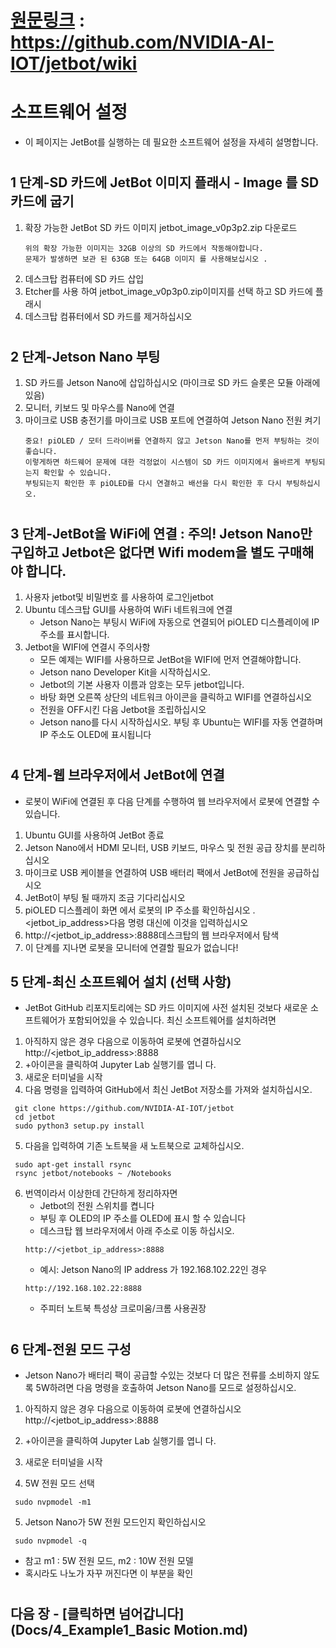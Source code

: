  # [원문링크](https://github.com/NVIDIA-AI-IOT/jetbot/wiki) : https://github.com/NVIDIA-AI-IOT/jetbot/wiki

 # 소프트웨어 설정
  - 이 페이지는 JetBot를 실행하는 데 필요한 소프트웨어 설정을 자세히 설명합니다.
  # 
  ## 1 단계-SD 카드에 JetBot 이미지 플래시 - Image 를 SD카드에 굽기
   1. 확장 가능한 JetBot SD 카드 이미지 jetbot_image_v0p3p2.zip 다운로드
        ```
        위의 확장 가능한 이미지는 32GB 이상의 SD 카드에서 작동해야합니다. 
        문제가 발생하면 보관 된 63GB 또는 64GB 이미지 를 사용해보십시오 .
        ```
   2. 데스크탑 컴퓨터에 SD 카드 삽입
   3. Etcher를 사용 하여 jetbot_image_v0p3p0.zip이미지를 선택 하고 SD 카드에 플래시
   4. 데스크탑 컴퓨터에서 SD 카드를 제거하십시오
  # 
  ## 2 단계-Jetson Nano 부팅
   1. SD 카드를 Jetson Nano에 삽입하십시오 (마이크로 SD 카드 슬롯은 모듈 아래에 있음)
   2. 모니터, 키보드 및 마우스를 Nano에 연결
   3. 마이크로 USB 충전기를 마이크로 USB 포트에 연결하여 Jetson Nano 전원 켜기
        ```
        중요! piOLED / 모터 드라이버를 연결하지 않고 Jetson Nano를 먼저 부팅하는 것이 좋습니다. 
        이렇게하면 하드웨어 문제에 대한 걱정없이 시스템이 SD 카드 이미지에서 올바르게 부팅되는지 확인할 수 있습니다. 
        부팅되는지 확인한 후 piOLED를 다시 연결하고 배선을 다시 확인한 후 다시 부팅하십시오.
        ```
  #      
  ## 3 단계-JetBot을 WiFi에 연결 : 주의! Jetson Nano만 구입하고 Jetbot은 없다면 Wifi modem을 별도 구매해야 합니다.
   1. 사용자 jetbot및 비밀번호 를 사용하여 로그인jetbot
   2. Ubuntu 데스크탑 GUI를 사용하여 WiFi 네트워크에 연결
      - Jetson Nano는 부팅시 WiFi에 자동으로 연결되어 piOLED 디스플레이에 IP 주소를 표시합니다.
   3. Jetbot을 WIFI에 연결시 주의사항
      - 모든 예제는 WIFI를 사용하므로 JetBot을 WIFI에 먼저 연결해야합니다.
      - Jetson nano Developer Kit을 시작하십시오. 
      - Jetbot의 기본 사용자 이름과 암호는 모두 jetbot입니다.
      - 바탕 화면 오른쪽 상단의 네트워크 아이콘을 클릭하고 WIFI를 연결하십시오
      - 전원을 OFF시킨 다음 Jetbot을 조립하십시오
      - Jetson nano를 다시 시작하십시오. 부팅 후 Ubuntu는 WIFI를 자동 연결하며 IP 주소도 OLED에 표시됩니다
      
  # 
  ## 4 단계-웹 브라우저에서 JetBot에 연결
  - 로봇이 WiFi에 연결된 후 다음 단계를 수행하여 웹 브라우저에서 로봇에 연결할 수 있습니다.
   1. Ubuntu GUI를 사용하여 JetBot 종료
   2. Jetson Nano에서 HDMI 모니터, USB 키보드, 마우스 및 전원 공급 장치를 분리하십시오
   3. 마이크로 USB 케이블을 연결하여 USB 배터리 팩에서 JetBot에 전원을 공급하십시오
   4. JetBot이 부팅 될 때까지 조금 기다리십시오
   5. piOLED 디스플레이 화면 에서 로봇의 IP 주소를 확인하십시오 . <jetbot_ip_address>다음 명령 대신에 이것을 입력하십시오
   6. http://<jetbot_ip_address>:8888데스크탑의 웹 브라우저에서 탐색
   7. 이 단계를 지나면 로봇을 모니터에 연결할 필요가 없습니다!
  ## 5 단계-최신 소프트웨어 설치 (선택 사항)
  - JetBot GitHub 리포지토리에는 SD 카드 이미지에 사전 설치된 것보다 새로운 소프트웨어가 포함되어있을 수 있습니다. 최신 소프트웨어를 설치하려면
  1. 아직하지 않은 경우 다음으로 이동하여 로봇에 연결하십시오 http://<jetbot_ip_address>:8888
  2. +아이콘을 클릭하여 Jupyter Lab 실행기를 엽니 다.
  3. 새로운 터미널을 시작
  4. 다음 명령을 입력하여 GitHub에서 최신 JetBot 저장소를 가져와 설치하십시오.
   ```
    git clone https://github.com/NVIDIA-AI-IOT/jetbot
    cd jetbot
    sudo python3 setup.py install
   ```
  5. 다음을 입력하여 기존 노트북을 새 노트북으로 교체하십시오.
   ```
    sudo apt-get install rsync
    rsync jetbot/notebooks ~ /Notebooks
   ```
   6. 번역이라서 이상한데 간단하게 정리하자면
      - Jetbot의 전원 스위치를 켭니다
      - 부팅 후 OLED의 IP 주소를 OLED에 표시 할 수 있습니다
      - 데스크탑 웹 브라우저에서 아래 주소로 이동 하십시오.
      ```
      http://<jetbot_ip_address>:8888
      ```
      - 예시: Jetson Nano의 IP address 가 192.168.102.22인 경우
      ```
      http://192.168.102.22:8888
      ```
      - 주피터 노트북 특성상 크로미움/크롬 사용권장 
  # 
  ## 6 단계-전원 모드 구성
  - Jetson Nano가 배터리 팩이 공급할 수있는 것보다 더 많은 전류를 소비하지 않도록 5W하려면 다음 명령을 호출하여 Jetson Nano를 모드로 설정하십시오.
   1. 아직하지 않은 경우 다음으로 이동하여 로봇에 연결하십시오 http://<jetbot_ip_address>:8888

   2. +아이콘을 클릭하여 Jupyter Lab 실행기를 엽니 다.

   3. 새로운 터미널을 시작

   4. 5W 전원 모드 선택
   ```
    sudo nvpmodel -m1
   ```
   5. Jetson Nano가 5W 전원 모드인지 확인하십시오
   ```
    sudo nvpmodel -q
   ```
   - 참고 m1 : 5W 전원 모드, m2 : 10W 전원 모델
   - 혹시라도 나노가 자꾸 꺼진다면 이 부분을 확인
 # 
 ## 다음 장 - [클릭하면 넘어갑니다](Docs/4_Example1_Basic Motion.md)
   
